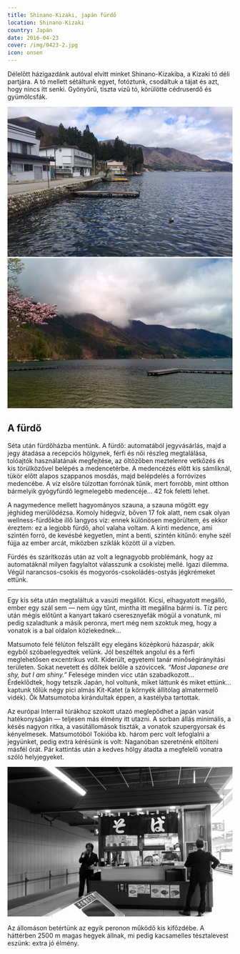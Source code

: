 ```yaml
---
title: Shinano-Kizaki, japán fürdő
location: Shinano-Kizaki
country: Japán
date: 2016-04-23
cover: /img/0423-2.jpg
icon: onsen
---
```


Délelőtt házigazdánk autóval elvitt minket Shinano-Kizakiba, a Kizaki tó déli partjára. A tó mellett sétáltunk egyet, fotóztunk, csodáltuk a tájat és azt, hogy nincs itt senki. Gyönyörű, tiszta vízű tó, körülötte cédruserdő és gyümölcsfák.

![](../../img/0423-2.jpg)
![](../../img/0423-1.jpg)

## A fürdő

Séta után fürdőházba mentünk. A fürdő: automatából jegyvásárlás, majd a jegy átadása a recepciós hölgynek, férfi és női részleg megtalálása, tolóajtók használatának megfejtése, az öltözőben meztelenre vetkőzés és kis törülközővel belépés a medencetérbe. A medencézés előtt kis sámliknál, tükör előtt alapos szappanos mosdás, majd belépdelés a forróvizes medencébe. A víz elsőre túlzottan forrónak tűnik, mert forróbb, mint otthon bármelyik gyógyfürdő legmelegebb medencéje... 42 fok feletti lehet.

A nagymedence mellett hagyományos szauna, a szauna mögött egy jéghideg merülődézsa. Komoly hidegvíz, bőven 17 fok alatt, nem csak olyan wellness-fürdőkbe illő langyos víz: ennek különösen megörültem, és ekkor éreztem: ez a legjobb fürdő, ahol valaha voltam. A kinti medence, ami szintén forró, de kevésbé kegyetlen, mint a benti, szintén kitűnő: enyhe szél fújja az ember arcát, miközben sziklák között ül a vízben.

Fürdés és szárítkozás után az volt a legnagyobb problémánk, hogy az automatáknál milyen fagylaltot válasszunk a csokistej mellé. Igazi dilemma. Végül narancsos-csokis és mogyorós-csokoládés-ostyás jégkrémeket ettünk.

---

Egy kis séta után megtaláltuk a vasúti megállót. Kicsi, elhagyatott megálló, ember egy szál sem — nem úgy tűnt, mintha itt megállna bármi is. Tíz perc után mégis előtűnt a kanyart takaró cseresznyefák mögül a vonatunk, mi pedig szaladtunk a másik peronra, mert még nem szoktuk meg, hogy a vonatok is a bal oldalon közlekednek...

Matsumoto felé félúton felszállt egy elegáns középkorú házaspár, akik egyből szóbaelegyedtek velünk. Jól beszéltek angolul és a férfi meglehetősen excentrikus volt. Kiderült, egyetemi tanár minőségirányítási területen. Sokat nevetett és dőltek belőle a szóviccek. _“Most Japanese are shy, but I am shiny.”_ Felesége minden vicc után szabadkozott... Érdeklődtek, hogy tetszik Japán, hol voltunk, miket láttunk és miket ettünk... kaptunk tőlük négy pici almás Kit-Katet (a környék állítólag almatermelő vidék). Ők Matsumotoba kirándultak éppen, a kastélyba tartottak.

Az európai Interrail túrákhoz szokott utazó meglepődhet a japán vasút hatékonyságán — teljesen más élmény itt utazni. A sorban állás minimális, a késés nagyon ritka, a vasútállomások tiszták, a vonatok szupergyorsak és kényelmesek. Matsumotóból Tokióba kb. három perc volt lefoglalni a jegyünket, pedig extra kérésünk is volt: Naganóban szeretnénk eltölteni másfél órát. Pár kattintás után a kedves hölgy átadta a megfelelő vonatra szóló helyjegyeket.

![](../../img/kifozde.jpg)

Az állomáson betértünk az egyik peronon működő kis kifőzdébe. A háttérben 2500 m magas hegyek állnak, mi pedig kacsamelles tésztalevest eszünk: extra jó élmény.
